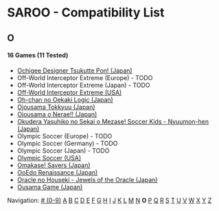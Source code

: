 # SAROO - Compatibility List

## O

#### 16 Games (11 Tested)

- [Ochigee Designer Tsukutte Pon! (Japan)](../../../Regions/Retails/Japan/T-9108G/01/README.md)
- Off-World Interceptor Extreme (Europe) - TODO
- Off-World Interceptor Extreme (Japan) - TODO
- [Off-World Interceptor Extreme (USA)](../../../Regions/Retails/USA/T-15908H/01/README.md)
- [Oh-chan no Oekaki Logic (Japan)](../../../Regions/Retails/Japan/T-1508G/01/README.md)
- [Ojousama Tokkyuu (Japan)](../../../Regions/Retails/Japan/T-27803G/01/README.md)
- [Ojousama o Nerae!! (Japan)](../../../Regions/Retails/Japan/T-38101G/01/README.md)
- [Okudera Yasuhiko no Sekai o Mezase! Soccer Kids - Nyuumon-hen (Japan)](../../../Regions/Retails/Japan/T-26001G/01/README.md)
- Olympic Soccer (Europe) - TODO
- Olympic Soccer (Germany) - TODO
- Olympic Soccer (Japan) - TODO
- [Olympic Soccer (USA)](../../../Regions/Retails/USA/T-07904H/01/README.md)
- [Omakase! Savers (Japan)](../../../Regions/Retails/Japan/GS-9030/01/README.md)
- [OoEdo Renaissance (Japan)](../../../Regions/Retails/Japan/T-9104G/01/README.md)
- [Oracle no Houseki - Jewels of the Oracle (Japan)](../../../Regions/Retails/Japan/T-1511G/01/README.md)
- [Ousama Game (Japan)](../../../Regions/Retails/Japan/T-21904G/01/README.md)

Navigation:
[# (0-9)](./09.md) [A](./A.md) [B](./B.md) [C](./C.md) [D](./D.md) [E](./E.md) [F](./F.md) [G](./G.md) [H](./H.md) [I](./I.md) [J](./J.md) [K](./K.md) [L](./L.md) [M](./M.md) [N](./N.md) **O** [P](./P.md) [Q](./Q.md) [R](./R.md) [S](./S.md) [T](./T.md) [U](./U.md) [V](./V.md) [W](./W.md) [X](./X.md) [Y](./Y.md) [Z](./Z.md)
